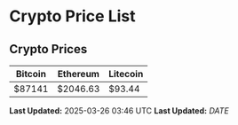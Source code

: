 # Crypto Price List

## Crypto Prices
| Bitcoin | Ethereum | Litecoin |
| ------- | -------- | -------- |
| $87141 | $2046.63 | $93.44 |
**Last Updated:** 2025-03-26 03:46 UTC
**Last Updated:** $DATE$
